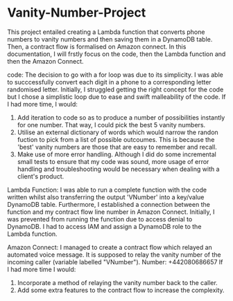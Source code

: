 # Vanity-Number-Project
This project entailed creating a Lambda function that converts phone numbers to vanity numbers and then saving them in a DynamoDB table. 
Then, a contract flow is formalised on Amazon connect.
In this documentation, I will frstly focus on the code, then the Lambda function and then the Amazon Connect.

code:
The decision to go with a for loop was due to its simplicity. I was able to succcessfully convert each digit in a phone to a corresponding letter randomised letter.
Initially, I struggled getting the right concept for the code but I chose a simplistic loop due to ease and swift malleability of the code. 
If I had more time, I would:
1) Add iteration to code so as to produce a number of possibilities instantly for one number. That way, I could pick the best 5 vanity numbers.
2) Utilise an external dictionary of words which would narrow the randon fuction to pick from a list of possible outcoumes. 
   This is because the 'best' vanity numbers are those that are easy to remember and recall. 
3) Make use of more error handling. Although I did do some incremental small tests to ensure that my code was sound,
   more usage of error handling and troubleshooting would be necessary when dealing with a client's product.

Lambda Function:
I was able to run a complete function with the code written whilst also transferring the output 'VNumber' into a key/value DynamoDB table.
Furthermore, I established a connection between the function and my contract flow line number in Amazon Connect.
Initially, I was prevented from running the function due to access denial to DynamoDB. I had to access IAM and assign a DynamoDB role to the Lambda function.

Amazon Connect:
I managed to create a contract flow which relayed an automated voice message. It is supposed to relay the vanity number of the incoming caller (variable labelled "VNumber").
Number: +442080686657
If I had more time I would:
1) Incorporate a method of relaying the vanity number back to the caller.
2) Add some extra features to the contract flow to increase the complexity.

